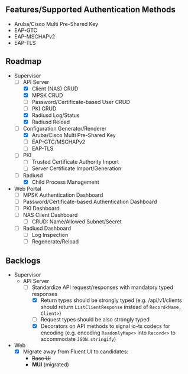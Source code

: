 ## Features/Supported Authentication Methods

-   Aruba/Cisco Multi Pre-Shared Key
-   EAP-GTC
-   EAP-MSCHAPv2
-   EAP-TLS

## Roadmap

-   Supervisor
    -   [ ] API Server
        -   [x] Client (NAS) CRUD
        -   [x] MPSK CRUD
        -   [ ] Password/Certificate-based User CRUD
        -   [ ] PKI CRUD
        -   [x] Radiusd Log/Status
        -   [x] Radiusd Reload
    -   [ ] Configuration Generator/Renderer
        -   [x] Aruba/Cisco Multi Pre-Shared Key
        -   [ ] EAP-GTC/MSCHAPv2
        -   [ ] EAP-TLS
    -   [ ] PKI
        -   [ ] Trusted Certificate Authority Import
        -   [ ] Server Certificate Import/Generation
    -   [ ] Radiusd
        -   [x] Child Process Management
-   Web Portal
    -   [ ] MPSK Authentication Dashboard
    -   [ ] Password/Certificate-based Authentication Dashboard
    -   [ ] PKI Dashboard
    -   [ ] NAS Client Dashboard
        -   [ ] CRUD: Name/Allowed Subnet/Secret
    -   [ ] Radiusd Dashboard
        -   [ ] Log Inspection
        -   [ ] Regenerate/Reload

## Backlogs

-   Supervisor
    -   API Server
        -   [ ] Standardize API request/responses with mandatory typed responses
            -   [x] Return types should be strongly typed (e.g. /api/v1/clients should return `ListClientResponse` instead of `Record<Name, Client>`)
            -   [ ] Request types should be also strongly typed
            -   [x] Decorators on API methods to signal io-ts codecs for encoding (e.g. encoding `ReadonlyMap<>` into `Record<>` to accommodate `JSON.stringify`)
-   Web
    -   [x] Migrate away from Fluent UI to candidates:
        -   ~~Base UI~~
        -   **MUI** (migrated)
